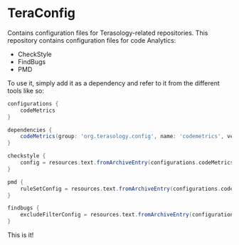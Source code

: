 TeraConfig
==========

Contains configuration files for Terasology-related repositories. This repository contains configuration files for code Analytics: 

* CheckStyle
* FindBugs
* PMD

To use it, simply add it as a dependency and refer to it from the different tools like so:

```gradle
configurations {
    codeMetrics
}

dependencies {
    codeMetrics(group: 'org.terasology.config', name: 'codemetrics', version: '1.0.0', ext: 'zip')
}

checkstyle {
    config = resources.text.fromArchiveEntry(configurations.codeMetrics, "checkstyle/checkstyle.xml")
}

pmd {
    ruleSetConfig = resources.text.fromArchiveEntry(configurations.codeMetrics, "pmd/pmd.xml")
}

findbugs {
    excludeFilterConfig = resources.text.fromArchiveEntry(configurations.codeMetrics, "findbugs/findbugs-exclude.xml")
}
```
    
This is it!
